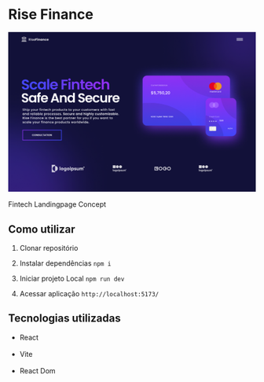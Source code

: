 # Rise Finance

<img src="/wallpaper.png" alt="wallpaper do projeto rise finance" />

Fintech Landingpage Concept

## Como utilizar

1. Clonar repositório

2. Instalar dependências
   `npm i`

3. Iniciar projeto Local
   `npm run dev`

4. Acessar aplicação
   `http://localhost:5173/`

## Tecnologias utilizadas

<ul>
  <li>React</li><br>
  <li>Vite</li><br>
  <li>React Dom</li><br>
</ul>
